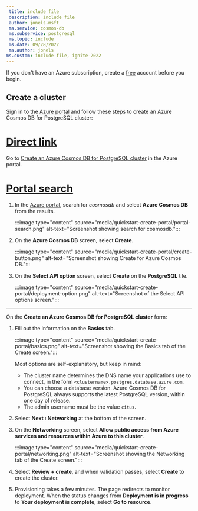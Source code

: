 ```yaml
---
 title: include file
 description: include file
 author: jonels-msft
 ms.service: cosmos-db
 ms.subservice: postgresql
 ms.topic: include
 ms.date: 09/28/2022
 ms.author: jonels
ms.custom: include file, ignite-2022
---
```


If you don't have an Azure subscription, create a [free](https://azure.microsoft.com/free/) account before you begin.

## Create a cluster

Sign in to the [Azure portal](https://portal.azure.com) and follow these steps to create an Azure Cosmos DB for PostgreSQL cluster:

# [Direct link](#tab/direct)

Go to [Create an Azure Cosmos DB for PostgreSQL cluster](https://portal.azure.com/#view/Microsoft_Azure_DocumentDB/CreatePostgreSQL.ReactView) in the Azure portal.

# [Portal search](#tab/portal-search)

1. In the [Azure portal](https://portal.azure.com), search for *cosmosdb* and select **Azure Cosmos DB** from the results.

   :::image type="content" source="media/quickstart-create-portal/portal-search.png" alt-text="Screenshot showing search for cosmosdb.":::

1. On the **Azure Cosmos DB** screen, select **Create**.

   :::image type="content" source="media/quickstart-create-portal/create-button.png" alt-text="Screenshot showing Create for Azure Cosmos DB.":::

1. On the **Select API option** screen, select **Create** on the **PostgreSQL** tile.

   :::image type="content" source="media/quickstart-create-portal/deployment-option.png" alt-text="Screenshot of the Select API options screen.":::

---

On the **Create an Azure Cosmos DB for PostgreSQL cluster** form:

1. Fill out the information on the **Basics** tab.

   :::image type="content" source="media/quickstart-create-portal/basics.png" alt-text="Screenshot showing the Basics tab of the Create screen.":::

   Most options are self-explanatory, but keep in mind:

   * The cluster name determines the DNS name your applications use to connect, in the form `<clustername>.postgres.database.azure.com`.
   * You can choose a database version. Azure Cosmos DB for PostgreSQL always supports the latest PostgreSQL version, within one day of release.
   * The admin username must be the value `citus`.

1. Select **Next : Networking** at the bottom of the screen.
1. On the **Networking** screen, select **Allow public access from Azure services and resources within Azure to this cluster**.

   :::image type="content" source="media/quickstart-create-portal/networking.png" alt-text="Screenshot showing the Networking tab of the Create screen.":::

1. Select **Review + create**, and when validation passes, select **Create** to create the cluster.

1. Provisioning takes a few minutes. The page redirects to monitor deployment. When the status changes
   from **Deployment is in progress** to **Your deployment is complete**, select **Go to resource**.
